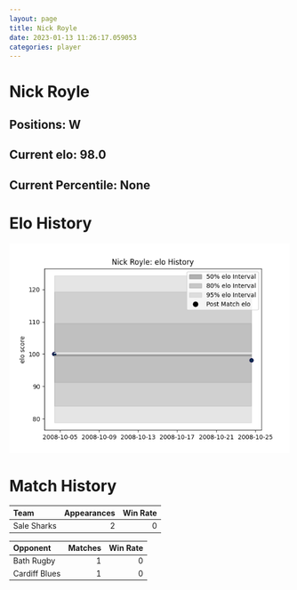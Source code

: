 ```yaml
---  
layout: page  
title: Nick Royle  
date: 2023-01-13 11:26:17.059053  
categories: player  
---
```

# Nick Royle

## Positions: W

## Current elo: 98.0

## Current Percentile: None

# Elo History


![elo history](history_NickRoyle.png)
# Match History


| Team        |   Appearances |   Win Rate |
|:------------|--------------:|-----------:|
| Sale Sharks |             2 |          0 |

| Opponent      |   Matches |   Win Rate |
|:--------------|----------:|-----------:|
| Bath Rugby    |         1 |          0 |
| Cardiff Blues |         1 |          0 |